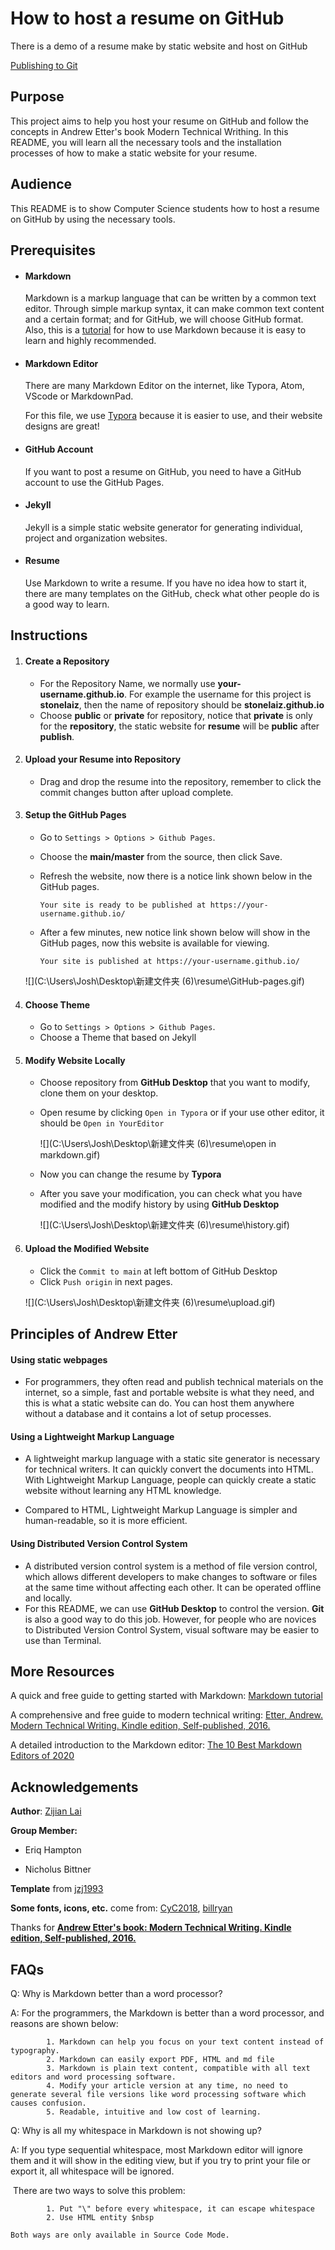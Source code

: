 # How to host a resume on GitHub

There is a demo of a resume make by static website and host on GitHub

[Publishing to Git](resume.gif)

## Purpose

This project aims to help you host your resume on GitHub and follow the concepts in Andrew Etter's book Modern Technical Writhing. In this README, you will learn all the necessary tools and the installation processes of how to make a static website for your resume.

## Audience 

This README is to show Computer Science students how to host a resume on GitHub by using the necessary tools.

## Prerequisites

- #### Markdown

  Markdown is a markup language that can be written by a common text editor. Through simple markup syntax, it can make common text content and a certain format; and for GitHub, we will choose GitHub format. Also, this is a [tutorial](https://www.markdowntutorial.com/) for how to use Markdown because it is easy to learn and highly recommended.

- #### Markdown Editor

  There are many Markdown Editor on the internet, like Typora, Atom, VScode or MarkdownPad.

  For this file, we use [Typora](https://typora.io/) because it is easier to use, and their website designs are great!

- #### GitHub Account

  If you want to post a resume on GitHub, you need to have a GitHub account to use the GitHub Pages.

- #### Jekyll

  Jekyll is a simple static website generator for generating individual, project and organization websites.

- #### Resume 

  Use Markdown to write a resume. If you have no idea how to start it, there are many templates on the GitHub, check what other people do is a good way to learn.

  

## Instructions

1. #### Create a Repository

   - For the Repository Name, we normally use **your-username.github.io**. For example the username for this project is **stonelaiz**, then the name of repository should be **stonelaiz.github.io**
   - Choose **public** or **private** for repository, notice that **private** is only for the **repository**, the static website for **resume** will be **public** after **publish**.

2. #### Upload your Resume into Repository

   - Drag and drop the resume into the repository, remember to click the commit changes button after upload complete.

3. #### Setup the GitHub Pages

   - Go to `Settings > Options > Github Pages`.

   - Choose the **main/master** from the source, then click Save.

   - Refresh the website, now there is a  notice link shown below in the GitHub pages.

     ```
     Your site is ready to be published at https://your-username.github.io/
     ```

   - After a few minutes, new notice link shown below will show in the GitHub pages, now this website is available for viewing.

     ```
     Your site is published at https://your-username.github.io/
     ```

   ![](C:\Users\Josh\Desktop\新建文件夹 (6)\resume\GitHub-pages.gif)

4. #### Choose Theme

   - Go to `Settings > Options > Github Pages`.
   - Choose a Theme that based on Jekyll

5. #### Modify Website Locally

   - Choose repository from **GitHub Desktop** that you want to modify, clone them on your desktop.

   - Open resume by clicking `Open in Typora` or if your use other editor, it should be `Open in YourEditor`

     ![](C:\Users\Josh\Desktop\新建文件夹 (6)\resume\open in markdown.gif)

   - Now you can change the resume by **Typora** 

   - After you save your modification, you can check what you have modified and the modify history by using **GitHub Desktop**

     ![](C:\Users\Josh\Desktop\新建文件夹 (6)\resume\history.gif)

6. ####  Upload the Modified Website

   - Click the `Commit to main` at left bottom of GitHub Desktop
   - Click `Push origin` in next pages.

   ![](C:\Users\Josh\Desktop\新建文件夹 (6)\resume\upload.gif)

## Principles of Andrew Etter

#### Using static webpages 

- For programmers, they often read and publish technical materials on the internet, so a simple, fast and portable website is what they need, and this is what a static website can do. You can host them anywhere without a database and it contains a lot of setup processes. 

#### Using a Lightweight Markup Language

- A lightweight markup language with a static site generator is necessary for technical writers. It can quickly convert the documents into HTML. With Lightweight Markup Language, people can quickly create a static website without learning any HTML knowledge. 

- Compared to HTML, Lightweight Markup Language is simpler and  human-readable, so it is more efficient. 

#### Using Distributed Version Control System

- A distributed version control system is a method of file version control, which allows different developers to make changes to software or files at the same time without affecting each other. It can be operated offline and locally.
- For this README, we can use **GitHub Desktop** to control the version. **Git** is also a good way to do this job. However, for people who are novices to Distributed Version Control System, visual software may be easier to use than Terminal.



## More Resources

A quick and free guide to getting started with Markdown: [Markdown tutorial](https://www.markdowntutorial.com/)

A comprehensive and free guide to modern technical writing: [Etter, Andrew. Modern Technical Writing. Kindle edition, Self-published, 2016.](https://www.amazon.ca/Modern-Technical-Writing-Introduction-Documentation-ebook/dp/B01A2QL9SS)

A detailed introduction to the Markdown editor: [The 10 Best Markdown Editors of 2020](https://www.shopify.ca/partners/blog/10-of-the-best-markdown-editors)

## Acknowledgements

**Author**: [Zijian Lai](https://github.com/stonelaiz)

**Group Member:**

- Eriq Hampton

- Nicholus Bittner

**Template** from [jzj1993](https://github.com/jzj1993)

**Some fonts, icons, etc.** come from: [CyC2018](https://github.com/CyC2018/Markdown-Resume), [billryan](https://github.com/billryan/resume)

Thanks for [**Andrew Etter's book: Modern Technical Writing. Kindle edition, Self-published, 2016.**](https://www.amazon.ca/Modern-Technical-Writing-Introduction-Documentation-ebook/dp/B01A2QL9SS)

## FAQs

Q: Why is Markdown better than a word processor?

A: For the programmers, the Markdown is better than a word processor, and reasons are shown below:

			1. Markdown can help you focus on your text content instead of typography.
			2. Markdown can easily export PDF, HTML and md file
			3. Markdown is plain text content, compatible with all text editors and word processing software.
			4. Modify your article version at any time, no need to generate several file versions like word processing software which causes confusion.
			5. Readable, intuitive and low cost of learning.

Q: Why is all my whitespace in Markdown is not showing up?

A: If you type sequential whitespace, most Markdown editor will ignore them and it will show in the editing view, but if you try to print your file or export it, all whitespace will be ignored.

​		There are two ways to solve this problem:

            1. Put "\" before every whitespace, it can escape whitespace
            2. Use HTML entity $nbsp

   	Both ways are only available in Source Code Mode.



